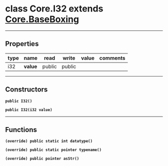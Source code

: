 class Core.I32 extends [Core.BaseBoxing](Core.BaseBoxing.md)
===

---
Properties
---
|type|name|read|write|value|comments|
|--- |--- |--- |--- |--- |--- |
|i32|__value__|public|public|||

---
Constructors
---

__`public I32()`__
<div style="margin:1em">

</div>


__`public I32(i32 value)`__
<div style="margin:1em">

</div>


---
Functions
---

__`(override) public static int datatype()`__
<div style="margin:1em">

</div>


__`(override) public static pointer typename()`__
<div style="margin:1em">

</div>


__`(override) public pointer asStr()`__
<div style="margin:1em">

</div>

